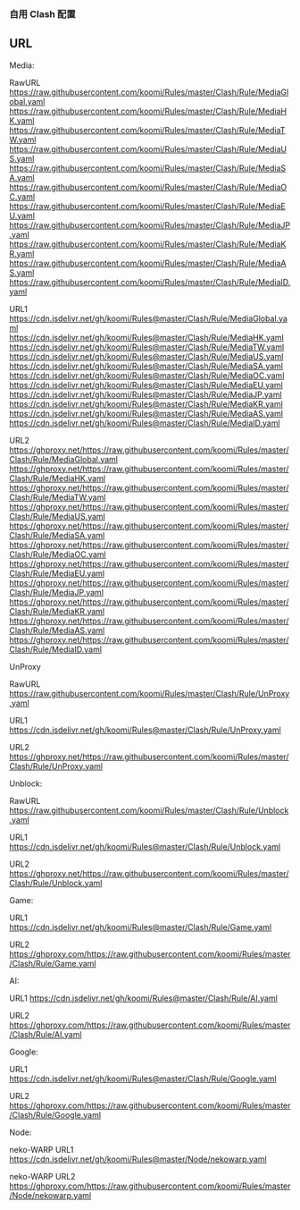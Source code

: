 ### 自用 Clash 配置

## URL

Media:

RawURL
https://raw.githubusercontent.com/koomi/Rules/master/Clash/Rule/MediaGlobal.yaml
https://raw.githubusercontent.com/koomi/Rules/master/Clash/Rule/MediaHK.yaml
https://raw.githubusercontent.com/koomi/Rules/master/Clash/Rule/MediaTW.yaml
https://raw.githubusercontent.com/koomi/Rules/master/Clash/Rule/MediaUS.yaml
https://raw.githubusercontent.com/koomi/Rules/master/Clash/Rule/MediaSA.yaml
https://raw.githubusercontent.com/koomi/Rules/master/Clash/Rule/MediaOC.yaml
https://raw.githubusercontent.com/koomi/Rules/master/Clash/Rule/MediaEU.yaml
https://raw.githubusercontent.com/koomi/Rules/master/Clash/Rule/MediaJP.yaml
https://raw.githubusercontent.com/koomi/Rules/master/Clash/Rule/MediaKR.yaml
https://raw.githubusercontent.com/koomi/Rules/master/Clash/Rule/MediaAS.yaml
https://raw.githubusercontent.com/koomi/Rules/master/Clash/Rule/MediaID.yaml

URL1
https://cdn.jsdelivr.net/gh/koomi/Rules@master/Clash/Rule/MediaGlobal.yaml
https://cdn.jsdelivr.net/gh/koomi/Rules@master/Clash/Rule/MediaHK.yaml
https://cdn.jsdelivr.net/gh/koomi/Rules@master/Clash/Rule/MediaTW.yaml
https://cdn.jsdelivr.net/gh/koomi/Rules@master/Clash/Rule/MediaUS.yaml
https://cdn.jsdelivr.net/gh/koomi/Rules@master/Clash/Rule/MediaSA.yaml
https://cdn.jsdelivr.net/gh/koomi/Rules@master/Clash/Rule/MediaOC.yaml
https://cdn.jsdelivr.net/gh/koomi/Rules@master/Clash/Rule/MediaEU.yaml
https://cdn.jsdelivr.net/gh/koomi/Rules@master/Clash/Rule/MediaJP.yaml
https://cdn.jsdelivr.net/gh/koomi/Rules@master/Clash/Rule/MediaKR.yaml
https://cdn.jsdelivr.net/gh/koomi/Rules@master/Clash/Rule/MediaAS.yaml
https://cdn.jsdelivr.net/gh/koomi/Rules@master/Clash/Rule/MediaID.yaml

URL2
https://ghproxy.net/https://raw.githubusercontent.com/koomi/Rules/master/Clash/Rule/MediaGlobal.yaml
https://ghproxy.net/https://raw.githubusercontent.com/koomi/Rules/master/Clash/Rule/MediaHK.yaml
https://ghproxy.net/https://raw.githubusercontent.com/koomi/Rules/master/Clash/Rule/MediaTW.yaml
https://ghproxy.net/https://raw.githubusercontent.com/koomi/Rules/master/Clash/Rule/MediaUS.yaml
https://ghproxy.net/https://raw.githubusercontent.com/koomi/Rules/master/Clash/Rule/MediaSA.yaml
https://ghproxy.net/https://raw.githubusercontent.com/koomi/Rules/master/Clash/Rule/MediaOC.yaml
https://ghproxy.net/https://raw.githubusercontent.com/koomi/Rules/master/Clash/Rule/MediaEU.yaml
https://ghproxy.net/https://raw.githubusercontent.com/koomi/Rules/master/Clash/Rule/MediaJP.yaml
https://ghproxy.net/https://raw.githubusercontent.com/koomi/Rules/master/Clash/Rule/MediaKR.yaml
https://ghproxy.net/https://raw.githubusercontent.com/koomi/Rules/master/Clash/Rule/MediaAS.yaml
https://ghproxy.net/https://raw.githubusercontent.com/koomi/Rules/master/Clash/Rule/MediaID.yaml

UnProxy

RawURL
https://raw.githubusercontent.com/koomi/Rules/master/Clash/Rule/UnProxy.yaml

URL1
https://cdn.jsdelivr.net/gh/koomi/Rules@master/Clash/Rule/UnProxy.yaml

URL2
https://ghproxy.net/https://raw.githubusercontent.com/koomi/Rules/master/Clash/Rule/UnProxy.yaml


Unblock:

RawURL
https://raw.githubusercontent.com/koomi/Rules/master/Clash/Rule/Unblock.yaml

URL1
https://cdn.jsdelivr.net/gh/koomi/Rules@master/Clash/Rule/Unblock.yaml

URL2
https://ghproxy.net/https://raw.githubusercontent.com/koomi/Rules/master/Clash/Rule/Unblock.yaml

Game:

URL1
https://cdn.jsdelivr.net/gh/koomi/Rules@master/Clash/Rule/Game.yaml

URL2
https://ghproxy.com/https://raw.githubusercontent.com/koomi/Rules/master/Clash/Rule/Game.yaml

AI:

URL1
https://cdn.jsdelivr.net/gh/koomi/Rules@master/Clash/Rule/AI.yaml

URL2
https://ghproxy.com/https://raw.githubusercontent.com/koomi/Rules/master/Clash/Rule/AI.yaml

Google:

URL1
https://cdn.jsdelivr.net/gh/koomi/Rules@master/Clash/Rule/Google.yaml

URL2
https://ghproxy.com/https://raw.githubusercontent.com/koomi/Rules/master/Clash/Rule/Google.yaml

Node:

neko-WARP URL1
https://cdn.jsdelivr.net/gh/koomi/Rules@master/Node/nekowarp.yaml


neko-WARP URL2
https://ghproxy.com/https://raw.githubusercontent.com/koomi/Rules/master/Node/nekowarp.yaml
